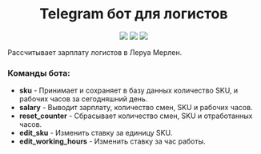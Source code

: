 <div id="header" align="center">
  <h1>Telegram бот для логистов</h1>
  <img src="https://img.shields.io/badge/Python-3.7.9-brightgreen"/>
  <img src="https://img.shields.io/badge/PostgreSQL-blue"/>
  <img src="https://img.shields.io/badge/Python--telegram--bot-13.13-orange"/>
</div>

Рассчитывает зарплату логистов в Леруа Мерлен.
### Команды бота:
- **sku** - Принимает и сохраняет в базу данных количество SKU, и рабочих часов за сегодняшний день.
- **salary** - Выводит зарплату, количество смен, SKU и рабочих часов.
- **reset_counter** - Сбрасывает количество смен, SKU и отработанных часов.
- **edit_sku** - Изменить ставку за единицу SKU.
- **edit_working_hours** - Изменить ставку за час работы.
